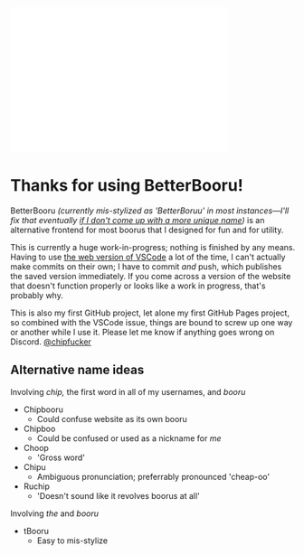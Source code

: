 <img src="/logo/betterboruu.png" alt="Logo" width="384" />

# Thanks for using BetterBooru!

BetterBooru *(currently mis-stylized as 'BetterBoruu' in most instances&mdash;I'll fix that eventually [if I don't come up with a more unique name](#alternative-name-ideas))* is an alternative frontend for most boorus that I designed for fun and for utility.

This is currently a huge work-in-progress; nothing is finished by any means. Having to use [the web version of VSCode](<https://vscode.dev>) a lot of the time, I can't actually make commits on their own; I have to commit *and* push, which publishes the saved version immediately. If you come across a version of the website that doesn't function properly or looks like a work in progress, that's probably why.

This is also my first GitHub project, let alone my first GitHub Pages project, so combined with the VSCode issue, things are bound to screw up one way or another while I use it. Please let me know if anything goes wrong on Discord. [@chipfucker](<https://discord.com/users/1184619891215573042>)

## Alternative name ideas

Involving *chip,* the first word in all of my usernames, and *booru*
* Chipbooru
  * Could confuse website as its own booru
* Chipboo
  * Could be confused or used as a nickname for *me*
* Choop
  * 'Gross word'
* Chipu 
  * Ambiguous pronunciation; preferrably pronounced 'cheap-oo'
* Ruchip
  * 'Doesn't sound like it revolves boorus at all'

Involving *the* and *booru*
* tBooru
  * Easy to mis-stylize
